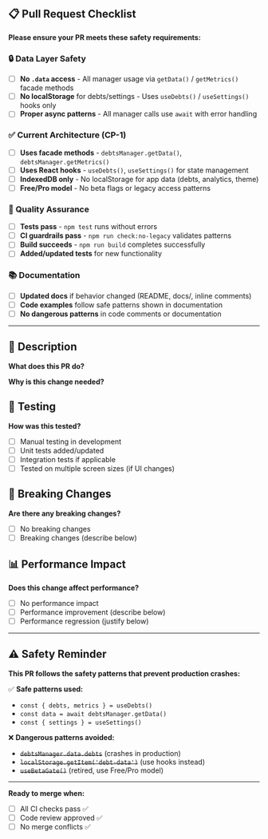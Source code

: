 ## 📋 Pull Request Checklist

**Please ensure your PR meets these safety requirements:**

### 🔒 Data Layer Safety
- [ ] **No `.data` access** - All manager usage via `getData()` / `getMetrics()` facade methods
- [ ] **No localStorage** for debts/settings - Uses `useDebts()` / `useSettings()` hooks only  
- [ ] **Proper async patterns** - All manager calls use `await` with error handling

### ✅ Current Architecture (CP-1)
- [ ] **Uses facade methods** - `debtsManager.getData()`, `debtsManager.getMetrics()`
- [ ] **Uses React hooks** - `useDebts()`, `useSettings()` for state management
- [ ] **IndexedDB only** - No localStorage for app data (debts, analytics, theme)
- [ ] **Free/Pro model** - No beta flags or legacy access patterns

### 🧪 Quality Assurance  
- [ ] **Tests pass** - `npm test` runs without errors
- [ ] **CI guardrails pass** - `npm run check:no-legacy` validates patterns
- [ ] **Build succeeds** - `npm run build` completes successfully
- [ ] **Added/updated tests** for new functionality

### 📚 Documentation
- [ ] **Updated docs** if behavior changed (README, docs/, inline comments)
- [ ] **Code examples** follow safe patterns shown in documentation
- [ ] **No dangerous patterns** in code comments or documentation

---

## 📝 Description

**What does this PR do?**

<!-- Describe the changes -->

**Why is this change needed?**

<!-- Link to issue, user need, or technical requirement -->

## 🧪 Testing

**How was this tested?**

<!-- Describe your testing approach -->

- [ ] Manual testing in development
- [ ] Unit tests added/updated  
- [ ] Integration tests if applicable
- [ ] Tested on multiple screen sizes (if UI changes)

## 🔄 Breaking Changes

**Are there any breaking changes?**

- [ ] No breaking changes
- [ ] Breaking changes (describe below)

<!-- If breaking changes, describe migration path -->

## 📊 Performance Impact

**Does this change affect performance?**

- [ ] No performance impact
- [ ] Performance improvement (describe below)
- [ ] Performance regression (justify below)

<!-- If performance impact, provide details -->

---

## ⚠️ Safety Reminder

**This PR follows the safety patterns that prevent production crashes:**

✅ **Safe patterns used:**
- `const { debts, metrics } = useDebts()`
- `const data = await debtsManager.getData()`  
- `const { settings } = useSettings()`

❌ **Dangerous patterns avoided:**
- ~~`debtsManager.data.debts`~~ (crashes in production)
- ~~`localStorage.getItem('debt-data')`~~ (use hooks instead)
- ~~`useBetaGate()`~~ (retired, use Free/Pro model)

---

**Ready to merge when:**
- [ ] All CI checks pass ✅
- [ ] Code review approved ✅  
- [ ] No merge conflicts ✅